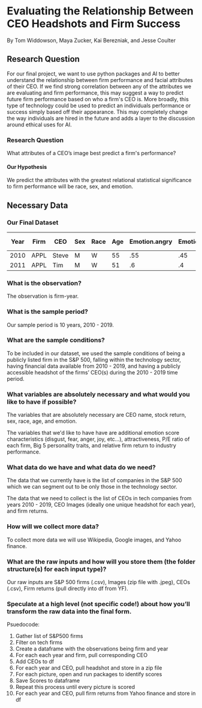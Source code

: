 # Evaluating the Relationship Between CEO Headshots and Firm Success
By Tom Widdowson, Maya Zucker, Kai Berezniak, and Jesse Coulter

## Research Question
For our final project, we want to use python packages and AI to better understand the relationship between firm performance and facial attributes of their CEO. If we find strong correlation between any of the attributes we are evaluating and firm performance, this may suggest a way to predict future firm performance based on who a firm's CEO is. More broadly, this type of technology could be used to predict an individuals performance or success simply based off their appearance. This may completely change the way individuals are hired in the future and adds a layer to the discussion around ethical uses for AI. 

### Research Question
What attributes of a CEO’s image best predict a firm's performance?

#### Our Hypothesis
We predict the attributes with the greatest relational statistical significance to firm performance will be race, sex, and emotion.


## Necessary Data

### Our Final Dataset

|Year|Firm|CEO|Sex|Race|Age|Emotion.angry|Emotion.disgust|Emotion.fear|Emotion.happy|Emotion.sad|Emotion.surprise|Emotion.neutral|Attractiveness|Firm Return|
|---|---|---|---|---|---|---|---|---|---|---|---|---|---|---|
|2010|APPL|Steve|M|W|55|.55|.45|0|0|0|0|0|.7|.1|
|2011|APPL|Tim|M|W|51|.6|.4|0|0|0|0|0|.5|.12|

### What is the observation?
The observation is firm-year.

### What is the sample period?
Our sample period is 10 years, 2010 - 2019.

### What are the sample conditions?
To be included in our dataset, we used the sample conditions of being a publicly listed firm in the S&P 500, falling within the technology sector, having financial data available from 2010 - 2019, and having a publicly accessible headshot of the firms’ CEO(s) during the 2010 - 2019 time period.

### What variables are absolutely necessary and what would you like to have if possible?
The variables that are absolutely necessary are CEO name, stock return, sex, race, age, and emotion. 

The variables that we'd like to have have are additional emotion score characteristics (disgust, fear, anger, joy, etc…), attractiveness, P/E ratio of each firm, Big 5 personality traits, and relative firm return to industry performance.

### What data do we have and what data do we need?
The data that we currently have is the list of companies in the S&P 500 which we can segment out to be only those in the technology sector. 

The data that we need to collect is the list of CEOs in tech companies from years 2010 - 2019, CEO Images (ideally one unique headshot for each year), and firm returns.

### How will we collect more data?
To collect more data we will use Wikipedia, Google images, and Yahoo finance.

### What are the raw inputs and how will you store them (the folder structure(s) for each input type)?
Our raw inputs are S&P 500 firms (.csv), Images (zip file with .jpeg), CEOs (.csv), Firm returns (pull directly into df from YF). 

### Speculate at a high level (not specific code!) about how you’ll transform the raw data into the final form.
Psuedocode:
1. Gather list of S&P500 firms
2. Filter on tech firms
3. Create a dataframe with the observations being firm and year
4. For each each year and firm, pull corresponding CEO
5. Add CEOs to df
6. For each year and CEO, pull headshot and store in a zip file
7. For each picture, open and run packages to identify scores
8. Save Scores to dataframe
9. Repeat this process until every picture is scored
10. For each year and CEO, pull firm returns from Yahoo finance and store in df
